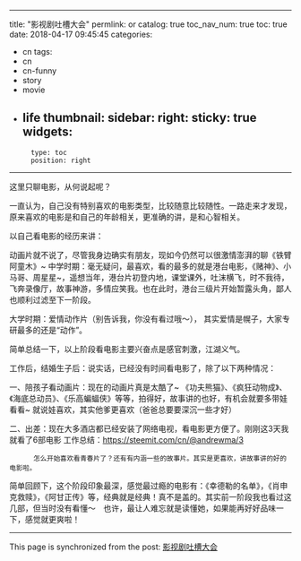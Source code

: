 
---
title: "影视剧吐槽大会"
permlink: or
catalog: true
toc_nav_num: true
toc: true
date: 2018-04-17 09:45:45
categories:
- cn
tags:
- cn
- cn-funny
- story
- movie
- life
thumbnail: 
sidebar:
    right:
        sticky: true
widgets:
    -
        type: toc
        position: right
---


这里只聊电影，从何说起呢？

一直认为，自己没有特别喜欢的电影类型，比较随意比较随性。一路走来才发现，原来喜欢的电影是和自己的年龄相关，更准确的讲，是和心智相关。

以自己看电影的经历来讲：

动画片就不说了，尽管我身边确实有朋友，现如今仍然可以很激情澎湃的聊《铁臂阿童木》~ 
中学时期：毫无疑问，最喜欢，看的最多的就是港台电影，《赌神》、小马哥、周星星~，遥想当年，港台片初登内地，课堂课外，吐沫横飞，时不我待，飞奔录像厅，故事神游，多情应笑我。也在此时，港台三级片开始暂露头角，鄙人也顺利过滤至下一阶段。

大学时期：爱情动作片（别告诉我，你没有看过哦～），  其实爱情是幌子，大家专研最多的还是“动作”。

简单总结一下，以上阶段看电影主要兴奋点是感官刺激，江湖义气。

工作后，结婚生子后：说实话，已经没有时间看电影了，除了以下两种情况： 

一、陪孩子看动画片：现在的动画片真是太酷了~  《功夫熊猫》、《疯狂动物成》、《海底总动员》、《乐高蝙蝠侠》等等，拍得好，故事讲的也好，有机会就要多带娃看看~  就说娃喜欢，其实他爹更喜欢（爸爸总要要深沉一些才好）

二、出差：现在大多酒店都已经安装了网络电视，看电影更方便了。刚刚这3天我就看了6部电影
          工作总结：https://steemit.com/cn/@andrewma/3

          怎么开始喜欢看青春片了？还有有内涵一些的故事片。其实是更喜欢，讲故事讲的好的电影啦。

简单回顾下，这个阶段印象最深，感觉最过瘾的电影有：《幸德勒的名单》，《肖申克救赎》，《阿甘正传》等，经典就是经典！真不是盖的。其实前一阶段我也看过这几部，但当时没有看懂～　也许，最让人难忘就是读懂她，如果能再好好品味一下，感觉就更爽啦！

- - -

This page is synchronized from the post: [影视剧吐槽大会](https://steemit.com/@andrewma/or)
